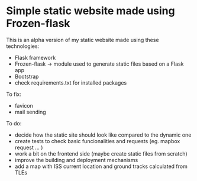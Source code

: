 # Simple static website made using Frozen-flask
This is an alpha version of my static website made using these technologies:
- Flask framework
- Frozen-flask -> module used to generate static files based on a Flask app
- Bootstrap
- check requirements.txt for installed packages

To fix:
- favicon
- mail sending 

To do:
- decide how the static site should look like compared to the dynamic one
- create tests to check basic funcionalities and requests (eg. mapbox request ... )
- work a bit on the frontend side (maybe create static files from scratch)
- improve the building and deployment mechanisms
- add a map with ISS current location and ground tracks calculated from TLEs